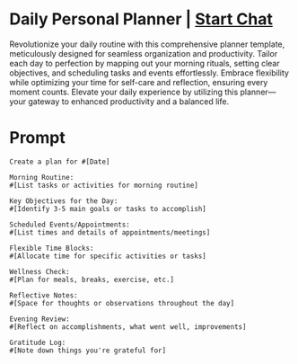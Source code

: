 

# Daily Personal Planner | [Start Chat](https://gptcall.net/chat.html?data=%7B%22contact%22%3A%7B%22id%22%3A%2267f77042-58fb-4053-b484-f99c8d885a42%22%2C%22flow%22%3Atrue%7D%7D)
<p>Revolutionize your daily routine with this comprehensive planner template, meticulously designed for seamless organization and productivity. Tailor each day to perfection by mapping out your morning rituals, setting clear objectives, and scheduling tasks and events effortlessly. Embrace flexibility while optimizing your time for self-care and reflection, ensuring every moment counts. Elevate your daily experience by utilizing this planner—your gateway to enhanced productivity and a balanced life.</p>

# Prompt

```
Create a plan for #[Date]

Morning Routine:
#[List tasks or activities for morning routine]

Key Objectives for the Day:
#[Identify 3-5 main goals or tasks to accomplish]

Scheduled Events/Appointments:
#[List times and details of appointments/meetings]

Flexible Time Blocks:
#[Allocate time for specific activities or tasks]

Wellness Check:
#[Plan for meals, breaks, exercise, etc.]

Reflective Notes:
#[Space for thoughts or observations throughout the day]

Evening Review:
#[Reflect on accomplishments, what went well, improvements]

Gratitude Log:
#[Note down things you're grateful for]
```





